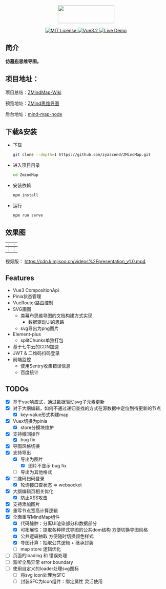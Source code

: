 <div align="center">
<img src="https://cdn.kimjisoo.cn/pic/logo.png" align="center" width="176" height="56"/>
</div>  
<p align="center">
</p>
<p align="center">
  <a href="./LICENSE">
      <img src="https://img.shields.io/github/license/zyascend/ZMindMap" alt="MIT License" />
  </a>
  <a href="https://v3.cn.vuejs.org/">
      <img src="https://img.shields.io/badge/vue.js-3.2-green" alt="Vue3.2">
  </a>
  <a href="https://map.kimjisoo.cn">
      <img src="https://img.shields.io/badge/🚀-open--in--browser-blueviolet" alt="Live Demo">
  </a>
</p>

## 简介
**仿[幕布](https://mubu.com)思维导图。**  

## 项目地址：
项目总结：[ZMindMap-Wiki](https://github.com/zyascend/ZMindMap/wiki)  

预览地址：[ZMind思维导图](https://map.kimjisoo.cn)

后台地址：[mind-map-node](https://github.com/zyascend/mind-map-node)  

## 下载&安装

- 下载

  ```bash
  git clone --depth=1 https://github.com/zyascend/ZMindMap.git
  ```

- 进入项目目录
  ```bash
  cd ZmindMap
  ```
- 安装依赖

  ```bash
  npm install
  ```

- 运行
  ```bash
  npm run serve
  ```
## 效果图

| <img src="https://github.com/zyascend/ZMindMap/blob/main/assets/export07.png?raw=true" style="zoom:20%;" /> | <img src="https://github.com/zyascend/ZMindMap/blob/main/assets/export02.png?raw=true" style="zoom:20%;" /> |
| :------------------------------------------------------------------------------: | -------------------------------------------------------------------------------- |
| <img src="https://github.com/zyascend/ZMindMap/blob/main/assets/export03.png?raw=true" style="zoom:20%;" /> | <img src="https://github.com/zyascend/ZMindMap/blob/main/assets/export04.png?raw=true" style="zoom:20%;" /> |
| <img src="https://github.com/zyascend/ZMindMap/blob/main/assets/export05.png?raw=true" style="zoom:20%;" /> | <img src="https://github.com/zyascend/ZMindMap/blob/main/assets/export06.png?raw=true" style="zoom:20%;" /> |

视频版：
https://cdn.kimjisoo.cn/videos%2Fpresentation_v1.0.mp4

## Features
- Vue3 CompositionApi
- Pinia状态管理
- VueRouter路由控制
- SVG画图
  - 类幕布思维导图的文档构建方式实现
    - 数据驱动UI的思路
  - svg导出为png图片 
- Element-plus
  - splitChunks单独打包
- 基于七牛云的CDN加速
- JWT & 二维码扫码登录
- 前端监控
  - 使用Sentry收集错误信息
  - 百度统计

## TODOs
- [x] 基于vue响应式，通过数据驱动svg子元素更新
- [x] 对于大纲编辑，如何不通过递归查找的方式在源数据中定位到待更新的节点
  - [x] key-value形式构建map
- [x] Vuex切换为pinia
  - [x] store分模块维护
- [x] 支持撤回操作
  - [x] bug fix
- [x] 导图风格切换
- [x] 支持导出
  - [x] 导出为图片
    - [x] 图片不显示 bug fix
  - [ ] 导出为其他格式
- [x] 二维码扫码登录
  - [x] 轮询接口查状态 => websocket
- [x] 大纲编辑页相关优化
  - [x] 防止XSS攻击
- [x] 支持添加图片
- [x] 重写节点宽高计算逻辑
- [x] 全面重写MindMap组件
  - [x] 代码臃肿：分离UI渲染部分和数据部分
  - [x] 可拓展性：提取各种样式导图的公共dom结构 方便切换导图风格
  - [x] 公共逻辑抽取 方便随时切换颜色样式
  - [x] 导图计算：抽取公共逻辑  + 继承封装
  - [ ] map store 逻辑优化
- [ ] 页面的loading 和 错误处理
- [ ] 监听全局异常 error boundary
- [ ] 使用自定义的loader处理svg图标
  - [ ] 将svg icon处理为SFC
  - [ ] 封装SFC为Icon组件：绑定属性 灵活使用
